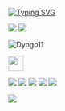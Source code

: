 [![Typing SVG](https://readme-typing-svg.demolab.com/?lines=DYOGO+11;Information+Systems)](https://git.io/typing-svg)

[![](https://img.shields.io/badge/LinkedIn-0077B5?style=for-the-badge&logo=linkedin&logoColor=white)](https://www.linkedin.com/in/dyogo-rocha-a29322275/)
[![](https://img.shields.io/badge/Instagram-E4405F?style=for-the-badge&logo=instagram&logoColor=white)](https://www.instagram.com/dyogo11_/)

![Dyogo11](https://github-readme-stats.vercel.app/api?username=DYOGO111&show_icons=true&theme=defalt)

<img height="30" width="30" src="https://cdn.jsdelivr.net/gh/devicons/devicon@latest/icons/css3/css3-original.svg" />

![](https://img.shields.io/badge/CSS3-1572B6?style=for-the-badge&logo=css3&logoColor=white)
![](https://img.shields.io/badge/Tailwind_CSS-38B2AC?style=for-the-badge&logo=tailwind-css&logoColor=white)
![](https://img.shields.io/badge/HTML5-E34F26?style=for-the-badge&logo=html5&logoColor=white)
![](https://img.shields.io/badge/JavaScript-F7DF1E?style=for-the-badge&logo=JavaScript&logoColor=white)
![](https://img.shields.io/badge/C%23-239120?style=for-the-badge&logo=c-sharp&logoColor=white)

![](https://media1.tenor.com/m/2uyENRmiUt0AAAAd/coding.gif)


